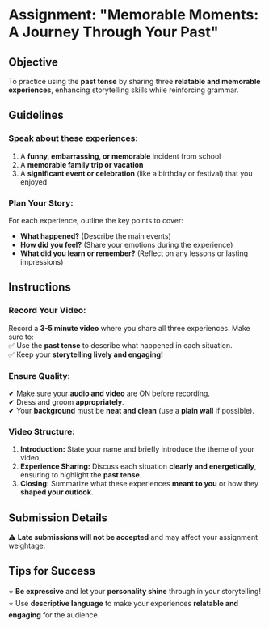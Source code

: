# Assignment: "Memorable Moments: A Journey Through Your Past"  

## Objective  
To practice using the **past tense** by sharing three **relatable and memorable experiences**, enhancing storytelling skills while reinforcing grammar.  

## Guidelines  

### Speak about these experiences:  
1. A **funny, embarrassing, or memorable** incident from school  
2. A **memorable family trip or vacation**  
3. A **significant event or celebration** (like a birthday or festival) that you enjoyed  

### Plan Your Story:  
For each experience, outline the key points to cover:  
- **What happened?** (Describe the main events)  
- **How did you feel?** (Share your emotions during the experience)  
- **What did you learn or remember?** (Reflect on any lessons or lasting impressions)  

## Instructions  

### Record Your Video:  
Record a **3-5 minute video** where you share all three experiences. Make sure to:  
✅ Use the **past tense** to describe what happened in each situation.  
✅ Keep your **storytelling lively and engaging!**  

### Ensure Quality:  
✔ Make sure your **audio and video** are ON before recording.  
✔ Dress and groom **appropriately**.  
✔ Your **background** must be **neat and clean** (use a **plain wall** if possible).  

### Video Structure:  
1. **Introduction:** State your name and briefly introduce the theme of your video.  
2. **Experience Sharing:** Discuss each situation **clearly and energetically**, ensuring to highlight the **past tense**.  
3. **Closing:** Summarize what these experiences **meant to you** or how they **shaped your outlook**.  

## Submission Details  
⚠ **Late submissions will not be accepted** and may affect your assignment weightage.  

## Tips for Success  
⭐ **Be expressive** and let your **personality shine** through in your storytelling!  
⭐ Use **descriptive language** to make your experiences **relatable and engaging** for the audience.  
